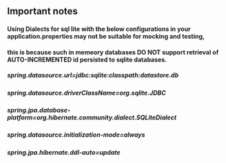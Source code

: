 ## Important notes
#### Using Dialects for sql lite with the below configurations in your application.properties may not be suitable for mocking and testing,
#### this is because such in memeory databases DO NOT support retrieval of AUTO-INCREMENTED id persisted to sqlite databases.
####   
##### spring.datasource.url=jdbc:sqlite:classpath:datastore.db
##### spring.datasource.driverClassName=org.sqlite.JDBC
##### spring.jpa.database-platform=org.hibernate.community.dialect.SQLiteDialect
##### spring.datasource.initialization-mode=always
##### spring.jpa.hibernate.ddl-auto=update
